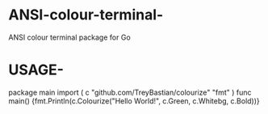 # ANSI-colour-terminal-
ANSI colour terminal package for Go


# USAGE-



package main
import (
    c "github.com/TreyBastian/colourize"
    "fmt"
)
func main() {fmt.Println(c.Colourize("Hello World!", c.Green, c.Whitebg, c.Bold))}
